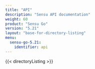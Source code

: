 ```yaml
---
title: "API"
description: "Sensu API documentation"
weight: 60
product: "Sensu Go"
version: "5.21"
layout: "base-for-directory-listing"
menu:
  sensu-go-5.21:
    identifier: api
---
```


{{< directoryListing >}}
